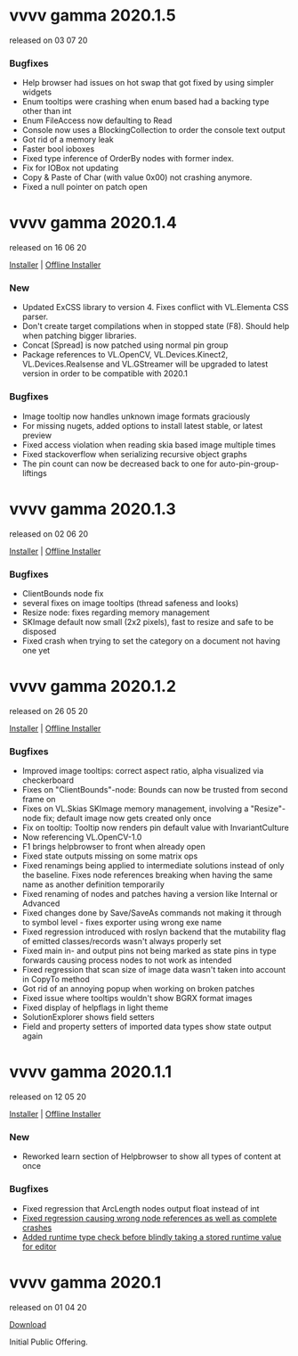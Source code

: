 # vvvv gamma 2020.1.5
released on 03 07 20

### Bugfixes
* Help browser had issues on hot swap that got fixed by using simpler widgets
* Enum tooltips were crashing when enum based had a backing type other than int
* Enum FileAccess now defaulting to Read
* Console now uses a BlockingCollection to order the console text output
* Got rid of a memory leak
* Faster bool ioboxes
* Fixed type inference of OrderBy nodes with former index. 
* Fix for IOBox not updating
* Copy & Paste of Char (with value 0x00) not crashing anymore.
* Fixed a null pointer on patch open 

# vvvv gamma 2020.1.4
released on 16 06 20

[Installer](http://teamcity.vvvv.org/guestAuth/app/rest/builds/id:32531/artifacts/content/vvvv_gamma_2020.1.4_setup.exe) |
[Offline Installer](http://teamcity.vvvv.org/guestAuth/app/rest/builds/id:32531/artifacts/content/vvvv_gamma_2020.1.4_setup_offline.exe)

### New
* Updated ExCSS library to version 4. Fixes conflict with VL.Elementa CSS parser.
* Don't create target compilations when in stopped state (F8). Should help when patching bigger libraries.
* Concat \[Spread\] is now patched using normal pin group
* Package references to VL.OpenCV, VL.Devices.Kinect2, VL.Devices.Realsense and VL.GStreamer will be upgraded to latest version in order to be compatible with 2020.1

### Bugfixes
* Image tooltip now handles unknown image formats graciously
* For missing nugets, added options to install latest stable, or latest preview
* Fixed access violation when reading skia based image multiple times
* Fixed stackoverflow when serializing recursive object graphs 
* The pin count can now be decreased back to one for auto-pin-group-liftings 

# vvvv gamma 2020.1.3
released on 02 06 20

[Installer](http://teamcity.vvvv.org/guestAuth/app/rest/builds/id:32459/artifacts/content/vvvv_gamma_2020.1.3_setup.exe) |
[Offline Installer](http://teamcity.vvvv.org/guestAuth/app/rest/builds/id:32459/artifacts/content/vvvv_gamma_2020.1.3_setup_offline.exe)

### Bugfixes
* ClientBounds node fix
* several fixes on image tooltips (thread safeness and looks)
* Resize node: fixes regarding memory management
* SKImage default now small (2x2 pixels), fast to resize and safe to be disposed
* Fixed crash when trying to set the category on a document not having one yet

# vvvv gamma 2020.1.2
released on 26 05 20

[Installer](http://teamcity.vvvv.org/guestAuth/app/rest/builds/id:32418/artifacts/content/vvvv_gamma_2020.1.2_setup.exe) |
[Offline Installer](http://teamcity.vvvv.org/guestAuth/app/rest/builds/id:32418/artifacts/content/vvvv_gamma_2020.1.2_setup_offline.exe)

### Bugfixes
* Improved image tooltips: correct aspect ratio, alpha visualized via checkerboard
* Fixes on "ClientBounds"-node: Bounds can now be trusted from second frame on
* Fixes on VL.Skias SKImage memory management, involving a "Resize"-node fix; default image now gets created only once
* Fix on tooltip: Tooltip now renders pin default value with InvariantCulture
* Now referencing VL.OpenCV-1.0
* F1 brings helpbrowser to front when already open
* Fixed state outputs missing on some matrix ops 
* Fixed renamings being applied to intermediate solutions instead of only the baseline. Fixes node references breaking when having the same name as another definition temporarily 
* Fixed renaming of nodes and patches having a version like Internal or Advanced 
* Fixed changes done by Save/SaveAs commands not making it through to symbol level - fixes exporter using wrong exe name
* Fixed regression introduced with roslyn backend that the mutability flag of emitted classes/records wasn't always properly set 
* Fixed main in- and output pins not being marked as state pins in type forwards causing process nodes to not work as intended
* Fixed regression that scan size of image data wasn't taken into account in CopyTo method
* Got rid of an annoying popup when working on broken patches
* Fixed issue where tooltips wouldn't show BGRX format images
* Fixed display of helpflags in light theme
* SolutionExplorer shows field setters
* Field and property setters of imported data types show state output again

# vvvv gamma 2020.1.1
released on 12 05 20

[Installer](http://teamcity.vvvv.org/guestAuth/app/rest/builds/id:32213/artifacts/content/vvvv_gamma_2020.1.1_setup.exe) | 
[Offline Installer](http://teamcity.vvvv.org/guestAuth/app/rest/builds/id:32213/artifacts/content/vvvv_gamma_2020.1.1_setup_offline.exe)

### New
* Reworked learn section of Helpbrowser to show all types of content at once

### Bugfixes
* Fixed regression that ArcLength nodes output float instead of int
* [Fixed regression causing wrong node references as well as complete crashes](https://discourse.vvvv.org/t/vvvv-crashes-while-using-library/18490)
* [Added runtime type check before blindly taking a stored runtime value for editor](https://discourse.vvvv.org/t/2020-1-release-creating-an-iobox-of-type-system-numerics-vector2-throws-exception/18511/2)

# vvvv gamma 2020.1
released on 01 04 20

[Download](http://teamcity.vvvv.org/guestAuth/app/rest/builds/id:31856/artifacts/content/vvvv_gamma_2020.1.0_setup.exe)

Initial Public Offering.
